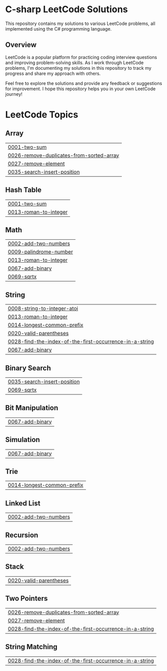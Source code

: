 # C-sharp LeetCode Solutions

This repository contains my solutions to various LeetCode problems, all implemented using the C# programming language.

## Overview

LeetCode is a popular platform for practicing coding interview questions and improving problem-solving skills. As I work through LeetCode problems, I'm documenting my solutions in this repository to track my progress and share my approach with others.

Feel free to explore the solutions and provide any feedback or suggestions for improvement. I hope this repository helps you in your own LeetCode journey!

<!---LeetCode Topics Start-->
# LeetCode Topics
## Array
|  |
| ------- |
| [0001-two-sum](https://github.com/fcimahmoud/C-sharp_LeetCode_Solutions/tree/master/0001-two-sum) |
| [0026-remove-duplicates-from-sorted-array](https://github.com/fcimahmoud/C-sharp_LeetCode_Solutions/tree/master/0026-remove-duplicates-from-sorted-array) |
| [0027-remove-element](https://github.com/fcimahmoud/C-sharp_LeetCode_Solutions/tree/master/0027-remove-element) |
| [0035-search-insert-position](https://github.com/fcimahmoud/C-sharp_LeetCode_Solutions/tree/master/0035-search-insert-position) |
## Hash Table
|  |
| ------- |
| [0001-two-sum](https://github.com/fcimahmoud/C-sharp_LeetCode_Solutions/tree/master/0001-two-sum) |
| [0013-roman-to-integer](https://github.com/fcimahmoud/C-sharp_LeetCode_Solutions/tree/master/0013-roman-to-integer) |
## Math
|  |
| ------- |
| [0002-add-two-numbers](https://github.com/fcimahmoud/C-sharp_LeetCode_Solutions/tree/master/0002-add-two-numbers) |
| [0009-palindrome-number](https://github.com/fcimahmoud/C-sharp_LeetCode_Solutions/tree/master/0009-palindrome-number) |
| [0013-roman-to-integer](https://github.com/fcimahmoud/C-sharp_LeetCode_Solutions/tree/master/0013-roman-to-integer) |
| [0067-add-binary](https://github.com/fcimahmoud/C-sharp_LeetCode_Solutions/tree/master/0067-add-binary) |
| [0069-sqrtx](https://github.com/fcimahmoud/C-sharp_LeetCode_Solutions/tree/master/0069-sqrtx) |
## String
|  |
| ------- |
| [0008-string-to-integer-atoi](https://github.com/fcimahmoud/C-sharp_LeetCode_Solutions/tree/master/0008-string-to-integer-atoi) |
| [0013-roman-to-integer](https://github.com/fcimahmoud/C-sharp_LeetCode_Solutions/tree/master/0013-roman-to-integer) |
| [0014-longest-common-prefix](https://github.com/fcimahmoud/C-sharp_LeetCode_Solutions/tree/master/0014-longest-common-prefix) |
| [0020-valid-parentheses](https://github.com/fcimahmoud/C-sharp_LeetCode_Solutions/tree/master/0020-valid-parentheses) |
| [0028-find-the-index-of-the-first-occurrence-in-a-string](https://github.com/fcimahmoud/C-sharp_LeetCode_Solutions/tree/master/0028-find-the-index-of-the-first-occurrence-in-a-string) |
| [0067-add-binary](https://github.com/fcimahmoud/C-sharp_LeetCode_Solutions/tree/master/0067-add-binary) |
## Binary Search
|  |
| ------- |
| [0035-search-insert-position](https://github.com/fcimahmoud/C-sharp_LeetCode_Solutions/tree/master/0035-search-insert-position) |
| [0069-sqrtx](https://github.com/fcimahmoud/C-sharp_LeetCode_Solutions/tree/master/0069-sqrtx) |
## Bit Manipulation
|  |
| ------- |
| [0067-add-binary](https://github.com/fcimahmoud/C-sharp_LeetCode_Solutions/tree/master/0067-add-binary) |
## Simulation
|  |
| ------- |
| [0067-add-binary](https://github.com/fcimahmoud/C-sharp_LeetCode_Solutions/tree/master/0067-add-binary) |
## Trie
|  |
| ------- |
| [0014-longest-common-prefix](https://github.com/fcimahmoud/C-sharp_LeetCode_Solutions/tree/master/0014-longest-common-prefix) |
## Linked List
|  |
| ------- |
| [0002-add-two-numbers](https://github.com/fcimahmoud/C-sharp_LeetCode_Solutions/tree/master/0002-add-two-numbers) |
## Recursion
|  |
| ------- |
| [0002-add-two-numbers](https://github.com/fcimahmoud/C-sharp_LeetCode_Solutions/tree/master/0002-add-two-numbers) |
## Stack
|  |
| ------- |
| [0020-valid-parentheses](https://github.com/fcimahmoud/C-sharp_LeetCode_Solutions/tree/master/0020-valid-parentheses) |
## Two Pointers
|  |
| ------- |
| [0026-remove-duplicates-from-sorted-array](https://github.com/fcimahmoud/C-sharp_LeetCode_Solutions/tree/master/0026-remove-duplicates-from-sorted-array) |
| [0027-remove-element](https://github.com/fcimahmoud/C-sharp_LeetCode_Solutions/tree/master/0027-remove-element) |
| [0028-find-the-index-of-the-first-occurrence-in-a-string](https://github.com/fcimahmoud/C-sharp_LeetCode_Solutions/tree/master/0028-find-the-index-of-the-first-occurrence-in-a-string) |
## String Matching
|  |
| ------- |
| [0028-find-the-index-of-the-first-occurrence-in-a-string](https://github.com/fcimahmoud/C-sharp_LeetCode_Solutions/tree/master/0028-find-the-index-of-the-first-occurrence-in-a-string) |
<!---LeetCode Topics End-->